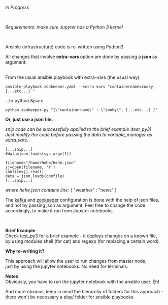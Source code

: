 
<i> In Progress </i>

<br>

<i>Requirements: make sure Jupyter has a Python 3 kernel</i>

<br>

Ansible (infrastructure) code is re-written using Python3

All changes that involve <b> extra-vars </b> option are done by passing a <b> json </b> as argument:

 </br>
From the usual ansible playbook with extra-vars (the usual way):

```
ansible-playbook zookeeper.yaml --extra-vars "containername=zooky, [...etc...] "
````
...to python &json:

```
python zookeeper.py "{\"containername\" : \"zooky\", [...etc...] }" 
```

<b>Or, just use a json file.</b>



<i> snip code can be successfully applied to the brief example (test_py3)</i>
</br>
<i> Just modify the code before passing the data to variable_manager as extra_vars. </i>
</br>
```
[...snip...]
#data=json.loads(sys.argv[1])

filename="/home/hehe/hehe.json"
jj=open(filename, 'r')
confile=jj.read()
data = json.loads(confile)
[...snip...]
```
<i> where hehe.json contains line:</i>  { "weather" : "news" }
 </br>
 
 The [kafka](https://github.com/LorenvXn/mu3/tree/master/Jupyter_approach/python3_code) and [zookeeper](https://github.com/LorenvXn/mu3/tree/master/Jupyter_approach/python3_code/zookeeper) configuration is done with the help of json files, and not by passing json as argument. 
 Feel free to change the code accordingly, to make it run from Jupyter notebooks.
 
 <br>
 
<b> Brief Example </b></br>
Check [test_py3](https://github.com/LorenvXn/mu3/blob/master/Jupyter_approach/test_py3.ipynb) for a brief example - it deploys changes on a known file,</br>
by  using modules shell (for cat) and regexp (for replacing a certain word). 


<b>Why re-writing it? </b>

This approach will allow the user to run changes from master node,</br>
just by using the jupyter notebooks. No need for terminals. 

<b>Notes </b> </br>
Obviously, you have to run the jupyter notebook with the ansible user. Eh!

And more obvious, keep in mind the hierarchy of folders for this approach - there won't be necessary a play/ folder for ansible playbooks. 

